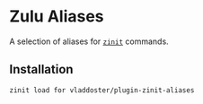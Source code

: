 # Zulu Aliases

A selection of aliases for [`zinit`](https://github.com/zdharma-continuum/zinit) commands.

## Installation

```sh
zinit load for vladdoster/plugin-zinit-aliases
```
